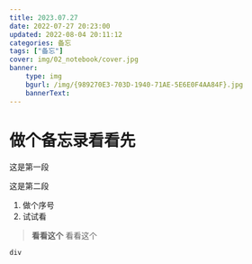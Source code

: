 ```yaml
---
title: 2023.07.27
date: 2022-07-27 20:23:00
updated: 2022-08-04 20:11:12
categories: 备忘
tags: ["备忘"]
cover: img/02_notebook/cover.jpg
banner:
    type: img
    bgurl: /img/{989270E3-703D-1940-71AE-5E6E0F4AA84F}.jpg
    bannerText: 
---
```

# 做个备忘录看看先
这是第一段

这是第二段

1. 做个序号
2. 试试看

> **看看这个** 看看这个

```  
div
```
